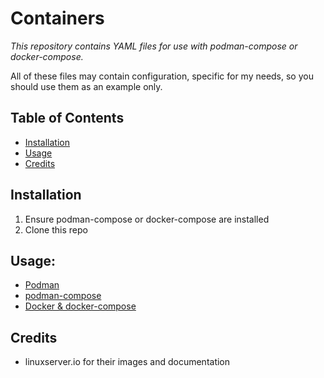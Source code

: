 # Containers
*This repository contains YAML files for use with podman-compose
or docker-compose.*

All of these files may contain configuration, specific for my needs,
so you should use them as an example only.


## Table of Contents
- [Installation](#installation)
- [Usage](#usage)
- [Credits](#credits)


## Installation
1. Ensure podman-compose or docker-compose are installed
2. Clone this repo


## Usage:
- [Podman](https://docs.podman.io/en/latest/markdown/podman-compose.1.html)
- [podman-compose](https://github.com/containers/podman-compose)
- [Docker & docker-compose](https://docs.docker.com/compose/)


## Credits
- linuxserver.io for their images and documentation

